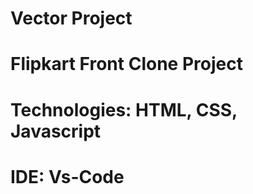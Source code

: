 # Vector Project
# Flipkart Front Clone Project
# Technologies: HTML, CSS, Javascript 
# IDE: Vs-Code
